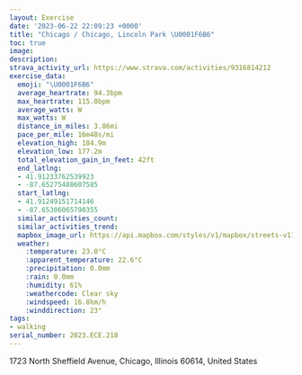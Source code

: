 ```yaml
---
layout: Exercise
date: '2023-06-22 22:09:23 +0000'
title: "Chicago / Chicago, Lincoln Park \U0001F6B6"
toc: true
image:
description:
strava_activity_url: https://www.strava.com/activities/9316814212
exercise_data:
  emoji: "\U0001F6B6"
  average_heartrate: 94.3bpm
  max_heartrate: 115.0bpm
  average_watts: W
  max_watts: W
  distance_in_miles: 3.86mi
  pace_per_mile: 16m48s/mi
  elevation_high: 184.9m
  elevation_low: 177.2m
  total_elevation_gain_in_feet: 42ft
  end_latlng:
  - 41.91233762539923
  - -87.65275488607585
  start_latlng:
  - 41.91249151714146
  - -87.65306065790355
  similar_activities_count:
  similar_activities_trend:
  mapbox_image_url: https://api.mapbox.com/styles/v1/mapbox/streets-v11/static/path-5+787af2-1.0(ugy~Fxk~uOUun%40C%5BEIEGSCcA%3FYCKMGYEiRI%7DEM%7DAAiKKwG%40iCCeCRuCIoASk%40Dg%40IuAWiAKcBIo%40CcA%40u%40Es%40AsC%40wACkAQu%40%3FKB%3FBEEYWiA%5BmBFNB%40BALu%40PM%60AiA~%40iBr%40iAHYj%40gAb%40q%40JWz%40eBp%40eBt%40yCN%7B%40%40%5BJM%40p%40D%60%40%5CnAN%5Cb%40t%40fClD~%40vATVFD%60A%40%5EBXRZZGEUL_%40%3FUH_%40%5CWb%40CRCz%40%40ZFPCd%40MRi%40%5EKNAHBb%40HV%5Cv%40Df%40%40tCCt%40AnCJlCFzEAn%40E%5EMR%5BVeDbBiAf%40%5BHKAEMBWEGBFSp%40%3FHDD%3FCBJD%5CLZ%3FPHz%40EjCAvAFjCAxBDxB%40%7CJEjBAxCCfBBvCK%60BA~%40%3FdCFdDEp%40EJGFWDyA%40a%40DQJGZCvADpDNf%5D%3FlF),pin-s-s+e5b22e(-87.65133,41.91371),pin-s-f+89ae00(-87.65118999999994,41.913730000000044)/auto/800x800?access_token=pk.eyJ1Ijoiam9zaGJlY2ttYW4iLCJhIjoiY205eWR2aDd1MWZ6djJrbXc4a3M0bWZleiJ9.XiG9OWkNcZk2QzjJbxLB4A
  weather:
    :temperature: 23.0°C
    :apparent_temperature: 22.6°C
    :precipitation: 0.0mm
    :rain: 0.0mm
    :humidity: 61%
    :weathercode: Clear sky
    :windspeed: 16.8km/h
    :winddirection: 23°
tags:
- walking
serial_number: 2023.ECE.218
---
```

1723 North Sheffield Avenue, Chicago, Illinois 60614, United States
